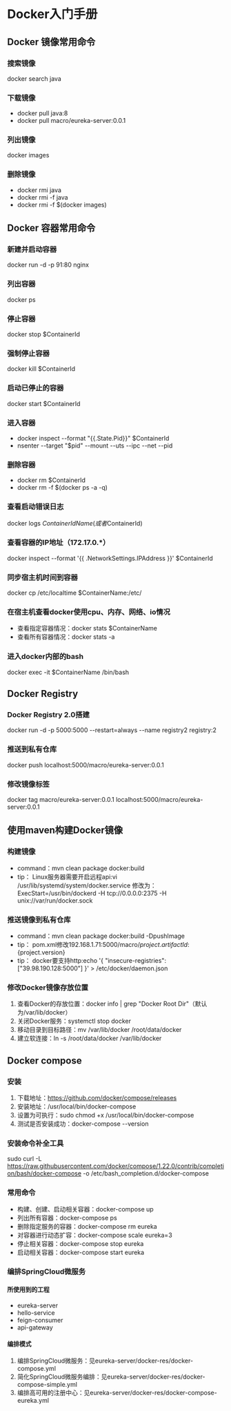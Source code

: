 # Docker入门手册

## Docker 镜像常用命令

### 搜索镜像

docker search java

### 下载镜像

- docker pull java:8
- docker pull macro/eureka-server:0.0.1

### 列出镜像

docker images

### 删除镜像

- docker rmi java
- docker rmi -f java
- docker rmi -f $(docker images)

## Docker 容器常用命令

### 新建并启动容器

docker run -d -p 91:80 nginx

### 列出容器

docker ps

### 停止容器

docker stop $ContainerId

### 强制停止容器

docker kill $ContainerId

### 启动已停止的容器

docker start $ContainerId

### 进入容器

- docker inspect --format "{{.State.Pid}}" $ContainerId
- nsenter --target "$pid" --mount --uts --ipc --net --pid

### 删除容器

- docker rm $ContainerId
- docker rm -f $(docker ps -a -q)

### 查看启动错误日志

docker logs $ContainerIdName(或者$ContainerId)

### 查看容器的IP地址（172.17.0.*）

docker inspect --format '{{ .NetworkSettings.IPAddress }}' $ContainerId

### 同步宿主机时间到容器

docker cp /etc/localtime $ContainerName:/etc/

### 在宿主机查看docker使用cpu、内存、网络、io情况

- 查看指定容器情况：docker stats $ContainerName
- 查看所有容器情况：docker stats -a

### 进入docker内部的bash

docker exec -it $ContainerName /bin/bash

## Docker Registry

### Docker Registry 2.0搭建

docker run -d -p 5000:5000 --restart=always --name registry2 registry:2

### 推送到私有仓库

docker push localhost:5000/macro/eureka-server:0.0.1

### 修改镜像标签

docker tag macro/eureka-server:0.0.1 localhost:5000/macro/eureka-server:0.0.1

## 使用maven构建Docker镜像

### 构建镜像

- command：mvn clean package docker:build
- tip： Linux服务器需要开启远程api:vi /usr/lib/systemd/system/docker.service 修改为：ExecStart=/usr/bin/dockerd -H tcp://0.0.0.0:2375
  -H unix://var/run/docker.sock

### 推送镜像到私有仓库

- command：mvn clean package docker:build -DpushImage
- tip： pom.xml修改<imageName>192.168.1.71:5000/macro/${project.artifactId}:${project.version}</imageName>
- tip： docker要支持http:echo '{ "insecure-registries":["39.98.190.128:5000"] }' > /etc/docker/daemon.json

### 修改Docker镜像存放位置

1. 查看Docker的存放位置：docker info | grep "Docker Root Dir"（默认为/var/lib/docker）
2. 关闭Docker服务：systemctl stop docker
3. 移动目录到目标路径：mv /var/lib/docker /root/data/docker
4. 建立软连接：ln -s /root/data/docker /var/lib/docker

## Docker compose

### 安装

1. 下载地址：https://github.com/docker/compose/releases
2. 安装地址：/usr/local/bin/docker-compose
3. 设置为可执行：sudo chmod +x /usr/local/bin/docker-compose
4. 测试是否安装成功：docker-compose --version

### 安装命令补全工具

sudo curl -L https://raw.githubusercontent.com/docker/compose/1.22.0/contrib/completion/bash/docker-compose -o
/etc/bash_completion.d/docker-compose

### 常用命令

- 构建、创建、启动相关容器：docker-compose up
- 列出所有容器：docker-compose ps
- 删除指定服务的容器：docker-compose rm eureka
- 对容器进行动态扩容：docker-compose scale eureka=3
- 停止相关容器：docker-compose stop eureka
- 启动相关容器：docker-compose start eureka

### 编排SpringCloud微服务

#### 所使用到的工程

- eureka-server
- hello-service
- feign-consumer
- api-gateway

#### 编排模式

1. 编排SpringCloud微服务：见eureka-server/docker-res/docker-compose.yml
2. 简化SpringCloud微服务编排：见eureka-server/docker-res/docker-compose-simple.yml
3. 编排高可用的注册中心：见eureka-server/docker-res/docker-compose-eureka.yml